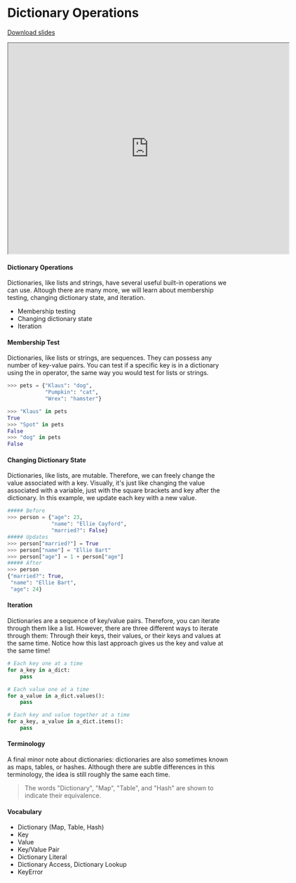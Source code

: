 # Dictionary Operations

[Download slides](Dictionary%20Operations.pdf)


<iframe style="width: 640px; height: 480px;" width="300" height="150" allowfullscreen="allowfullscreen" webkitallowfullscreen="webkitallowfullscreen" mozallowfullscreen="mozallowfullscreen"
title="Dictionary Operations"
src="https://www.youtube.com/embed/i9edWrgsn7Q?feature=oembed&amp;rel=0" ></iframe>


#### Dictionary Operations

Dictionaries, like lists and strings, have several useful built-in operations we can use.
Altough there are many more, we will learn about membership testing, changing dictionary state, and iteration.

* Membership testing
* Changing dictionary state
* Iteration

#### Membership Test

Dictionaries, like lists or strings, are sequences.
They can possess any number of key-value pairs.
You can test if a specific key is in a dictionary using the in operator, the same way you would test for lists or strings.

```python
>>> pets = {"Klaus": "dog",
            "Pumpkin": "cat",
            "Wrex": "hamster"}

>>> "Klaus" in pets
True
>>> "Spot" in pets
False
>>> "dog" in pets
False
```

#### Changing Dictionary State

Dictionaries, like lists, are mutable.
Therefore, we can freely change the value associated with a key.
Visually, it's just like changing the value associated with a variable, just with the square brackets and key after the dictionary.
In this example, we update each key with a new value.

```python
##### Before
>>> person = {"age": 23,
              "name": "Ellie Cayford",
              "married?": False}
##### Updates
>>> person["married?"] = True
>>> person["name"] = "Ellie Bart"
>>> person["age"] = 1 + person["age"]
##### After
>>> person
{"married?": True, 
 "name": "Ellie Bart", 
 "age": 24}
```

#### Iteration

Dictionaries are a sequence of key/value pairs. 
Therefore, you can iterate through them like a list.
However, there are three different ways to iterate through them:
Through their keys, their values, or their keys and values at the same time.
Notice how this last approach gives us the key and value at the same time!

```python
# Each key one at a time
for a_key in a_dict:
    pass

# Each value one at a time
for a_value in a_dict.values():
    pass

# Each key and value together at a time
for a_key, a_value in a_dict.items():
    pass
```

#### Terminology

A final minor note about dictionaries: dictionaries are also sometimes known as maps, tables, or hashes.
Although there are subtle differences in this terminology, the idea is still roughly the same each time.

> The words "Dictionary", "Map", "Table", and "Hash" are shown to indicate their equivalence.

#### Vocabulary

* Dictionary (Map, Table, Hash)
* Key
* Value
* Key/Value Pair
* Dictionary Literal
* Dictionary Access, Dictionary Lookup
* KeyError